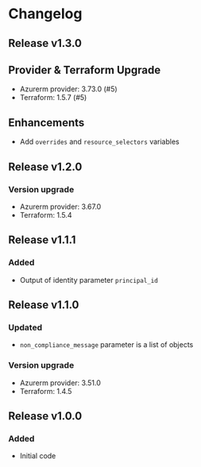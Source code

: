 # Changelog

## Release v1.3.0

## Provider & Terraform Upgrade
- Azurerm provider: 3.73.0 (#5)
- Terraform: 1.5.7 (#5)

## Enhancements
- Add `overrides` and `resource_selectors` variables
   
## Release v1.2.0

### Version upgrade
-	Azurerm provider: 3.67.0
-	Terraform: 1.5.4
   
## Release v1.1.1

### Added
- Output of identity parameter `principal_id` 
   
## Release v1.1.0

### Updated
- `non_compliance_message` parameter is a list of objects
### Version upgrade
- Azurerm provider: 3.51.0
- Terraform: 1.4.5
   
## Release v1.0.0

### Added

- Initial code
   